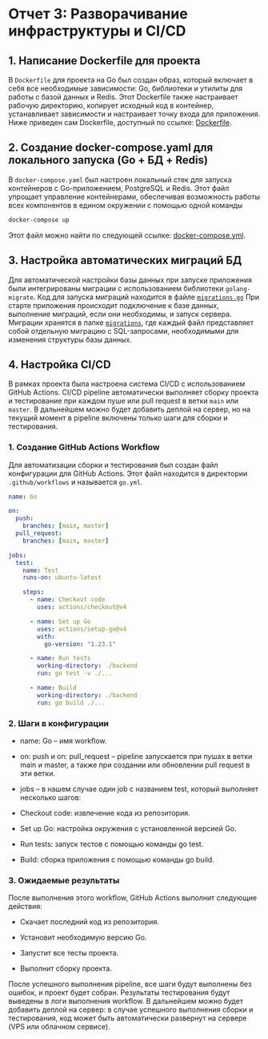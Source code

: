 # Отчет 3: Разворачивание инфраструктуры и CI/CD

## 1. Написание Dockerfile для проекта

В `Dockerfile` для проекта на Go был создан образ, который включает в себя все необходимые зависимости: Go, библиотеки и утилиты для работы с базой данных и Redis. Этот Dockerfile также настраивает рабочую директорию, копирует исходный код в контейнер, устанавливает зависимости и настраивает точку входа для приложения.
Ниже приведен сам Dockerfile, доступный по ссылке: [Dockerfile](../backend/Dockerfile).

## 2. Создание docker-compose.yaml для локального запуска (Go + БД + Redis)

В `docker-compose.yaml` был настроен локальный стек для запуска контейнеров с Go-приложением, PostgreSQL и Redis. Этот файл упрощает управление контейнерами, обеспечивая возможность работы всех компонентов в едином окружении с помощью одной команды

```bash
docker-compose up
```

Этот файл можно найти по следующей ссылке: [docker-compose.yml](../docker-compose.yml).

## 3. Настройка автоматических миграций БД

Для автоматической настройки базы данных при запуске приложения были интегрированы миграции с использованием библиотеки `golang-migrate`.
Код для запуска миграций находится в файле [`migrations.go`](../backend/internal/db/migrations.go) При старте приложения происходит подключение к базе данных, выполнение миграций, если они необходимы, и запуск сервера. Миграции хранятся в папке [`migrations`](../backend/migrations), где каждый файл представляет собой отдельную миграцию с SQL-запросами, необходимыми для изменения структуры базы данных.

## 4. Настройка CI/CD

В рамках проекта была настроена система CI/CD с использованием GitHub Actions. CI/CD pipeline автоматически выполняет сборку проекта и тестирование при каждом пуше или pull request в ветки `main` или `master`. В дальнейшем можно будет добавить деплой на сервер, но на текущий момент в pipeline включены только шаги для сборки и тестирования.

### 1. Создание GitHub Actions Workflow

Для автоматизации сборки и тестирования был создан файл конфигурации для GitHub Actions. Этот файл находится в директории `.github/workflows` и называется `go.yml`.

```yaml
name: Go

on:
  push:
    branches: [main, master]
  pull_request:
    branches: [main, master]

jobs:
  test:
    name: Test
    runs-on: ubuntu-latest

    steps:
      - name: Checkout code
        uses: actions/checkout@v4

      - name: Set up Go
        uses: actions/setup-go@v4
        with:
          go-version: "1.23.1"

      - name: Run tests
        working-directory: ./backend
        run: go test -v ./...

      - name: Build
        working-directory: ./backend
        run: go build ./...
```

### 2. Шаги в конфигурации

- name: Go – имя workflow.

- on: push и on: pull_request – pipeline запускается при пушах в ветки main и master, а также при создании или обновлении pull request в эти ветки.

- jobs – в нашем случае один job с названием test, который выполняет несколько шагов:

- Checkout code: извлечение кода из репозитория.

- Set up Go: настройка окружения с установленной версией Go.

- Run tests: запуск тестов с помощью команды go test.

- Build: сборка приложения с помощью команды go build.

### 3. Ожидаемые результаты

После выполнения этого workflow, GitHub Actions выполнит следующие действия:

- Скачает последний код из репозитория.

- Установит необходимую версию Go.

- Запустит все тесты проекта.

- Выполнит сборку проекта.

После успешного выполнения pipeline, все шаги будут выполнены без ошибок, и проект будет собран. Результаты тестирования будут выведены в логи выполнения workflow. В дальнейшем можно будет добавить деплой на сервер: в случае успешного выполнения сборки и тестирования, код может быть автоматически развернут на сервере (VPS или облачном сервисе).
